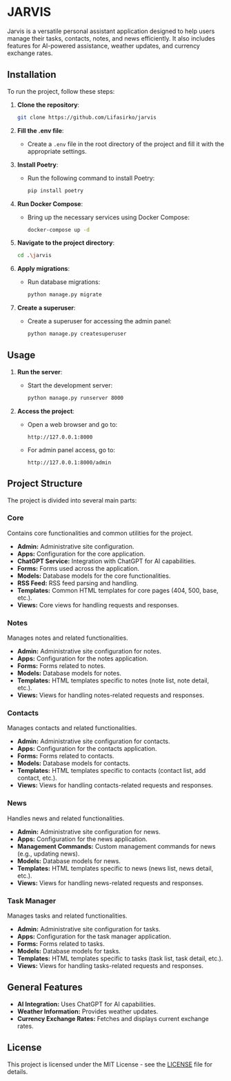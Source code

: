 
# JARVIS

Jarvis is a versatile personal assistant application designed to help users manage their tasks, contacts, notes, and news efficiently. It also includes features for AI-powered assistance, weather updates, and currency exchange rates.

## Installation

To run the project, follow these steps:

1. **Clone the repository**:
   ```sh
   git clone https://github.com/Lifasirko/jarvis
   ```

2. **Fill the .env file**:
   - Create a `.env` file in the root directory of the project and fill it with the appropriate settings.

3. **Install Poetry**:
   - Run the following command to install Poetry:
     ```sh
     pip install poetry
     ```

4. **Run Docker Compose**:
   - Bring up the necessary services using Docker Compose:
     ```sh
     docker-compose up -d
     ```

5. **Navigate to the project directory**:
   ```sh
   cd .\jarvis

6. **Apply migrations**:
   - Run database migrations:
     ```sh
     python manage.py migrate
     ```

7. **Create a superuser**:
   - Create a superuser for accessing the admin panel:
     ```sh
     python manage.py createsuperuser
     ```

## Usage

1. **Run the server**:
   - Start the development server:
     ```sh
     python manage.py runserver 8000
     ```

2. **Access the project**:
   - Open a web browser and go to:
     ```
     http://127.0.0.1:8000
     ```
   - For admin panel access, go to:
     ```
     http://127.0.0.1:8000/admin
     ```


## Project Structure

The project is divided into several main parts:

### Core

Contains core functionalities and common utilities for the project.

- **Admin:** Administrative site configuration.
- **Apps:** Configuration for the core application.
- **ChatGPT Service:** Integration with ChatGPT for AI capabilities.
- **Forms:** Forms used across the application.
- **Models:** Database models for the core functionalities.
- **RSS Feed:** RSS feed parsing and handling.
- **Templates:** Common HTML templates for core pages (404, 500, base, etc.).
- **Views:** Core views for handling requests and responses.

### Notes

Manages notes and related functionalities.

- **Admin:** Administrative site configuration for notes.
- **Apps:** Configuration for the notes application.
- **Forms:** Forms related to notes.
- **Models:** Database models for notes.
- **Templates:** HTML templates specific to notes (note list, note detail, etc.).
- **Views:** Views for handling notes-related requests and responses.

### Contacts

Manages contacts and related functionalities.

- **Admin:** Administrative site configuration for contacts.
- **Apps:** Configuration for the contacts application.
- **Forms:** Forms related to contacts.
- **Models:** Database models for contacts.
- **Templates:** HTML templates specific to contacts (contact list, add contact, etc.).
- **Views:** Views for handling contacts-related requests and responses.

### News

Handles news and related functionalities.

- **Admin:** Administrative site configuration for news.
- **Apps:** Configuration for the news application.
- **Management Commands:** Custom management commands for news (e.g., updating news).
- **Models:** Database models for news.
- **Templates:** HTML templates specific to news (news list, news detail, etc.).
- **Views:** Views for handling news-related requests and responses.

### Task Manager

Manages tasks and related functionalities.

- **Admin:** Administrative site configuration for tasks.
- **Apps:** Configuration for the task manager application.
- **Forms:** Forms related to tasks.
- **Models:** Database models for tasks.
- **Templates:** HTML templates specific to tasks (task list, task detail, etc.).
- **Views:** Views for handling tasks-related requests and responses.

## General Features

- **AI Integration:** Uses ChatGPT for AI capabilities.
- **Weather Information:** Provides weather updates.
- **Currency Exchange Rates:** Fetches and displays current exchange rates.

## License

This project is licensed under the MIT License - see the [LICENSE](LICENSE) file for details.
